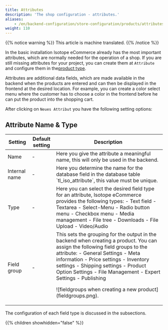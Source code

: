 ```yaml
---
title: Attributes
description: 'The shop configuration - attributes.'
aliases:
    - /en/backend-configuration/store-configuration/products/attributes/
weight: 110
---
```


{{% notice warning %}}
This article is machine translated.
{{% /notice %}}

In the basic installation Isotope eCommerce already has the most important attributes, which are normally needed for the operation of a shop. If you are still missing attributes for your project, you can create them at `Attribute` and configure them in the[product type](/de/backend-konfiguration-shop-Produkttypen/).

Attributes are additional data fields, which are made available in the backend when the products are entered and can then be displayed in the frontend at the desired location. For example, you can create a color select menu where the customer has to choose a color in the frontend before he can put the product into the shopping cart.

After clicking on `Neues Attribut` you have the following setting options:

## Attribute Name &amp; Type

<table><thead><tr><th>Setting</th> <th>Default setting</th> <th>Description</th> </tr></thead><tbody><tr><td>Name</td> <td>-</td> <td>Here you give the attribute a meaningful name, this will only be used in the backend.</td> </tr><tr><td>Internal name</td> <td>-</td> <td>Here you determine the name for the database field in the database table `tl_iso_attribute`, this value must be unique.</td> </tr><tr><td>Type</td> <td>-</td> <td>Here you can select the desired field type for an attribute, Isotope eCommerce provides the following types: - Text field
- Textarea
- Select-Menu
- Radio button menu
- Checkbox menu
- Media management
- File tree
- Downloads
- File Upload
- Video/Audio
 
</td> </tr><tr><td>Field group</td> <td>-</td> <td>This sets the grouping for the output in the backend when creating a product. You can assign the following field groups to the attribute: - General Settings
- Meta information
- Price settings
- Inventory settings
- Shipping settings
- Product Option Settings
- File Management
- Expert Settings
- Publishing
 
 !\[fieldgroups when creating a new product\](fieldgroups.png). </td></tr></tbody></table>

The configuration of each field type is discussed in the subsections.

{{% children showhidden="false" %}}
